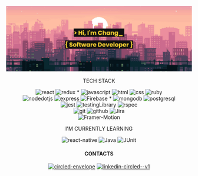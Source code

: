 <!-- ![html](https://img.shields.io/badge/HTML-orange?style=for-the-badge&logoColor=white&logo=html5)
![css](https://img.shields.io/badge/CSS-blue?style=for-the-badge&logoColor=white&logo=css3)
![javascript](https://img.shields.io/badge/JAVASCRIPT-yellow?style=for-the-badge&logoColor=white&logo=javascript)
![react](https://img.shields.io/badge/REACT-blue?style=for-the-badge&logoColor=white&logo=react)
![express](https://img.shields.io/badge/EXPRESS-000000?style=for-the-badge&logoColor=white&logo=express)
![mongodb](https://img.shields.io/badge/MONGODB-4EA94B?style=for-the-badge&logoColor=white&logo=mongodb)
![nodedotjs](https://img.shields.io/badge/NODE.JS-339933?style=for-the-badge&logoColor=white&logo=nodedotjs)
![ruby](https://img.shields.io/badge/RUBY-red?style=for-the-badge&logoColor=white&logo=ruby)
![sinatra](https://img.shields.io/badge/SINATRA-grey?style=for-the-badge&logoColor=white&logo=rubysinatra)
![postgresql](https://img.shields.io/badge/POSTGRESQL-blue?style=for-the-badge&logoColor=white&logo=postgresql) -->
<!-- <h3 align="left">Connect with me:</h3> -->


![banner](./images/banner_2.png)

  <!--  <div align="center">

[![Top Langs](https://github-readme-stats-two-chi-96.vercel.app/api/top-langs/?username=ChangWynn&size_weight=0&count_weight=1&theme=slateorange&layout=compact)](https://github.com/ChangWynn/github-readme-stats) 
  
  ![Chang's GitHub stats](https://github-readme-stats-two-chi-96.vercel.app/api?username=ChangWynn&hide=stars&show_icons=true&theme=slateorange)
  
</div> -->

<div align="center">

TECH STACK

![react](https://img.shields.io/badge/React-20232A?style=flat&logoColor=61DAFB&logo=react) 
![redux](https://img.shields.io/badge/Redux-764abc?style=flat&logoColor=white&logo=redux) *
![javascript](https://img.shields.io/badge/JavaScript-20232A?style=flat&logoColor=f7df1e&logo=javascript)
![html](https://img.shields.io/badge/Html5-E34F26?style=flat&logoColor=white&logo=html5)
![css](https://img.shields.io/badge/Css3-1572B6?style=flat&logoColor=white&logo=css3)
![ruby](https://img.shields.io/badge/Ruby-CC342D?style=flat&logoColor=white&logo=ruby) <br />
![nodedotjs](https://img.shields.io/badge/Node.js-339933?style=flat&logoColor=white&logo=nodedotjs)
![express](https://img.shields.io/badge/Express-000000?style=flat&logoColor=white&logo=express)
![Firebase](https://img.shields.io/badge/Firebase-ffcc30?style=flat&logoColor=black&logo=firebase) *
![mongodb](https://img.shields.io/badge/MongoDB-4EA94B?style=flat&logoColor=white&logo=mongodb)
![postgresql](https://img.shields.io/badge/PostgreSQL-316192?style=flat&logoColor=white&logo=postgresql) <br />
![jest](https://img.shields.io/badge/Jest-C21325?style=flat&logoColor=white&logo=jest)
![testingLibrary](https://img.shields.io/badge/Testing_Library/React-fa4f49?style=flat&logoColor=white&logo=testinglibrary)
![rspec](https://img.shields.io/badge/Rspec-fe405f?style=flat&logoColor=white&logo=rubygems) <br />
![git](https://img.shields.io/badge/Git-F05032?style=flat&logoColor=white&logo=git)
![github](https://img.shields.io/badge/Github-181717?style=flat&logoColor=white&logo=github)
![Jira](https://img.shields.io/badge/Jira-4f92ed?style=flat&logoColor=white&logo=jirasoftware) <br />
![Framer-Motion](https://img.shields.io/badge/Framer--Motion-ec3ab6?style=flat&logoColor=black&logo=framer)

I'M CURRENTLY LEARNING <br />

![react-native](https://img.shields.io/badge/React_Native-20232A?style=flat&logoColor=61DAFB&logo=react)
![Java](https://custom-icon-badges.demolab.com/badge/Java-f89b24?style=flat&logoColor=0d86c1&logo=javase)
![JUnit](https://img.shields.io/badge/JUnit-2ca467?style=flat&logoColor=dd5750&logo=junit5)
<!-- ![Threedotjs](https://img.shields.io/badge/Three.js-20232A?style=flat&logoColor=fff&logo=threedotjs) -->
<!-- ![socketIO](https://img.shields.io/badge/SOCKET_IO-fff?style=flat&logoColor=black&logo=socketdotio) -->
<!-- ![R3F](https://img.shields.io/badge/REACT_THREE_FIBER-fff?style=flat&logoColor=black&logo=threedotjs) -->

<!--
  ![javascript](https://img.shields.io/badge/JAVASCRIPT-f7df1e?style=flat&logoColor=white&logo=javascript)
  ![typescript](https://img.shields.io/badge/TYPESCRIPT-2f74c0?style=flat&logoColor=white&logo=typescript) 
  ![html](https://img.shields.io/badge/HTML-E34F26?style=flat&logoColor=white&logo=html5)
  ![css](https://img.shields.io/badge/CSS-1572B6?style=flat&logoColor=white&logo=css3) *
  ![react](https://img.shields.io/badge/REACT-5ed3f3?style=flat&logoColor=white&logo=react)
  ![react-native](https://img.shields.io/badge/REACT_NATIVE-61dafb?style=flat&logoColor=white&logo=react)
  ![redux](https://img.shields.io/badge/REDUX-764abc?style=flat&logoColor=white&logo=redux)
  ![nodedotjs](https://img.shields.io/badge/NODE.JS-339933?style=flat&logoColor=white&logo=nodedotjs)
  ![express](https://img.shields.io/badge/EXPRESS-000000?style=flat&logoColor=white&logo=express)
  ![mongodb](https://img.shields.io/badge/MONGODB-4EA94B?style=flat&logoColor=white&logo=mongodb)
  
  ![ruby](https://img.shields.io/badge/RUBY-CC342D?style=flat&logoColor=white&logo=ruby)
  ![sinatra](https://img.shields.io/badge/SINATRA-000000?style=flat&logoColor=white&logo=rubysinatra)
  ![postgresql](https://img.shields.io/badge/POSTGRESQL-316192?style=flat&logoColor=white&logo=postgresql) * 
  ![rspec](https://img.shields.io/badge/RSPEC-fe405f?style=flat&logoColor=white&logo=rubygems)
  ![jest](https://img.shields.io/badge/JEST-C21325?style=flat&logoColor=white&logo=jest) *
  ![Firebase](https://img.shields.io/badge/FIREBASE-ffcc30?style=flat&logoColor=black&logo=firebase)
  ![Framer-Motion](https://img.shields.io/badge/FRAMER_MOTION-ec3ab6?style=flat&logoColor=black&logo=framer)
  ![git](https://img.shields.io/badge/GIT-F05032?style=flat&logoColor=white&logo=git)
  ![github](https://img.shields.io/badge/GITHUB-181717?style=flat&logoColor=white&logo=github)
  
<!--   ![AWS](https://img.shields.io/badge/AWS-f2f2f2?style=flat&logoColor=black&logo=amazonaws)
  ![EC2](https://img.shields.io/badge/EC2-ef931e?style=flat&logoColor=white&logo=amazonec2)
  ![S3](https://img.shields.io/badge/S3-d64e3f?style=flat&logoColor=white&logo=amazons3) -->
  
  
<!--   ![javascript](https://img.shields.io/badge/JavaScript-323330?style=for-the-badge&logo=javascript&logoColor=F7DF1E)
  ![html](https://img.shields.io/badge/HTML5-E34F26?style=for-the-badge&logo=html5&logoColor=white)
  ![css](https://img.shields.io/badge/CSS3-1572B6?style=for-the-badge&logo=css3&logoColor=white) *
  ![react](https://img.shields.io/badge/React-20232A?style=for-the-badge&logo=react&logoColor=61DAFB)
  ![nodedotjs](https://img.shields.io/badge/Node.js-339933?style=for-the-badge&logo=nodedotjs&logoColor=white)
  ![express](https://img.shields.io/badge/Express-000000?style=for-the-badge&logo=express&logoColor=white)
  ![mongodb](https://img.shields.io/badge/MongoDB-4EA94B?style=for-the-badge&logo=mongodb&logoColor=white)
  
  ![ruby](https://img.shields.io/badge/Ruby-CC342D?style=for-the-badge&logo=ruby&logoColor=white)
  ![sinatra](https://img.shields.io/badge/Sinatra-000000?style=for-the-badge&logo=rubysinatra&logoColor=white)
  ![postgresql](https://img.shields.io/badge/PostgreSQL-316192?style=for-the-badge&logo=postgresql&logoColor=white) *
  ![rspec](https://img.shields.io/badge/Rspec-fe405f?style=for-the-badge&logo=rubygems&logoColor=white)
  ![jest](https://img.shields.io/badge/Jest-C21325?style=for-the-badge&logo=jest&logoColor=white)
  
  ![git](https://img.shields.io/badge/Git-F05032?style=for-the-badge&logo=git&logoColor=white)
  ![github](https://img.shields.io/badge/Github-181717?style=for-the-badge&logo=github&logoColor=white) -->



  <!-- <img src="https://cdn.jsdelivr.net/gh/devicons/devicon/icons/react/react-original.svg" width="40" height="40" />
  <img src="https://cdn.jsdelivr.net/gh/devicons/devicon/icons/nodejs/nodejs-original.svg"  width="40" height="40"/>
  <img src="https://cdn.jsdelivr.net/gh/devicons/devicon/icons/mongodb/mongodb-original.svg" width="40" height="40" />
  <img src="https://avatars.githubusercontent.com/u/5658226?s=200&v=4" width="40" height="40" />
  <img src="https://cdn.jsdelivr.net/gh/devicons/devicon/icons/javascript/javascript-plain.svg" width="40" height="40" />
  <img src="https://cdn.jsdelivr.net/gh/devicons/devicon/icons/css3/css3-original.svg" width="40" height="40" />
  <img src="https://cdn.jsdelivr.net/gh/devicons/devicon/icons/html5/html5-original.svg"  width="40" height="40" />
  <img src="https://cdn.jsdelivr.net/gh/devicons/devicon/icons/ruby/ruby-plain.svg" width="40" height="40" />
  <img src="https://cdn.jsdelivr.net/gh/devicons/devicon/icons/postgresql/postgresql-original.svg" width="40" height="40" /> -->
  
</div>

<!-- <h3 align="center">Contact me</h3>

<div align="center">

  <a href='mailto:huynhchang.one@gmail.com' target="_blank" ><img src="https://img.shields.io/badge/Gmail-ea4335?style=flat&logoColor=white&logo=gmail" alt="Gmail" target="_blank"></a>
  <a href='https://www.linkedin.com/in/chang-huynh-8950811b9/' target="_blank" ><img src="https://img.shields.io/badge/linkedin-0063c2?style=flat&logoColor=white&logo=linkedin" alt="Linkedin" target="_blank"></a>

</div> -->

</div>


<div align='center'>
  
#### CONTACTS

  <a href='mailto:huynhchang.one@gmail.com' target="_blank" ><img width="40" height="40" src="https://img.icons8.com/color/48/circled-envelope.png" alt="circled-envelope"/></a>
  <a href='https://www.linkedin.com/in/chang-huynh-8950811b9/' target="_blank" ><img width="40" height="40" src="https://img.icons8.com/color/48/linkedin-circled--v1.png" alt="linkedin-circled--v1"/></a>
  
</div>
  




<!--
**ChangWynn/ChangWynn** is a ✨ _special_ ✨ repository because its `README.md` (this file) appears on your GitHub profile.

Here are some ideas to get you started:

- 🔭 I’m currently working on ...
- 🌱 I’m currently learning ...
- 👯 I’m looking to collaborate on ...
- 🤔 I’m looking for help with ...
- 💬 Ask me about ...
- 📫 How to reach me: ...
- 😄 Pronouns: ...
- ⚡ Fun fact: ...
-->
